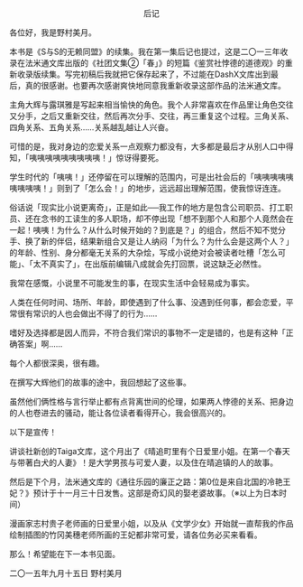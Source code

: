 <p align="center">后记</p>

各位好，我是野村美月。

本书是《S与S的无赖同盟》的续集。我在第一集后记也提过，这是二〇一三年收录在法米通文库出版的《社团文集②「春」》的短篇《鉴赏社悖德的道德观》的重新收录版续集。写完初稿后我就把它保存起来了，不过能在DashX文库出到最后，真的很感谢。也要再次感谢爽快地同意我重新收录这部作品的法米通文库。

主角大辉与露琪雅是写起来相当愉快的角色。我个人非常喜欢在作品里让角色交往又分手，之后又重新交往，然后再次分手、交往，再三重复这个过程。三角关系、四角关系、五角关系……关系越乱越让人兴奋。

可惜的是，我对身边的恋爱关系一点观察力都没有，大多都是最后才从别人口中得知，「咦咦咦咦咦咦咦咦咦！」惊讶得要死。

学生时代的「咦咦！」还停留在可以理解的范围内，可是出社会后的「咦咦咦咦咦咦咦咦咦！」则到了「怎么会！」的地步，远远超出理解范围，使我惊讶连连。

俗话说「现实比小说更离奇」，正是如此──我工作的地方是包含公司职员、打工职员、还在念书的工读生的多人职场，却不停出现「想不到那个人和那个人竟然会在一起！咦咦！为什么？从什么时候开始的？到底是？」的组合，然后不知不觉分手、换了新的伴侣，结果新组合又是让人纳闷「为什么？为什么会是这两个人？」的年龄、性别、身分都毫无关系的大杂烩，写成小说绝对会被读者吐槽「怎么可能」、「太不真实了」，在出版前编辑八成就会先打回票，说这缺乏必然性。

我常在感慨，小说里不可能发生的事，在现实生活中会轻易成为事实。

人类在任何时间、场所、年龄，即使遇到了什么事、没遇到任何事，都会恋爱，平常很有常识的人也会做出不得了的行为……

嗜好及选择都是因人而异，不符合我们常识的事物不一定是错的，也是有这种「正确答案」啊……

每个人都很深奥，很有趣。

在撰写大辉他们的故事的途中，我回想起了这些事。

虽然他们俩性格与言行举止都有点背离世间的伦理，如果两人悖德的关系、把身边的人也卷进去的骚动，能让各位读者看得开心，我会很高兴的。

以下是宣传！

讲谈社新创的Taiga文库，这个月出了《晴追町里有个日爱里小姐。在第一个春天与带著白犬的人妻》！是大学男孩与可爱人妻，以及住在晴追镇的人的故事。

然后是下个月，法米通文库的《通往乐园的廉正之路：第0位是来自北国的冷艳王妃？》预计于十一月三十日发售。这部是奇幻风的娶老婆故事。（※以上为日本时间）

漫画家志村贵子老师画的日爱里小姐，以及从《文学少女》开始就一直帮我的作品绘制插图的竹冈美穗老师所画的王妃都非常可爱，请各位务必买来看看。

那么！希望能在下一本书见面。

二〇一五年九月十五日 野村美月

